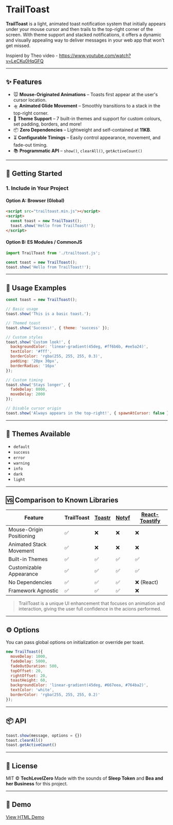 # TrailToast

**TrailToast** is a light, animated toast notification system that initially appears under your mouse cursor and then trails to the top-right corner of the screen. With theme support and stacked notifications, it offers a dynamic and visually appealing way to deliver messages in your web app that won't get missed.

Inspierd by Theo video - https://www.youtube.com/watch?v=LeCKu0HqGFQ

---

## ✨ Features

- 🐭 **Mouse-Originated Animations** – Toasts first appear at the user's cursor location.
- 🛸 **Animated Glide Movement** – Smoothly transitions to a stack in the top-right corner.
- 🎨 **Theme Support** – 7 built-in themes and support for custom colours, set padding, borders, and more!
- 📦 **Zero Dependencies** – Lightweight and self-contained at **11KB**.
- ⏳ **Configurable Timings** – Easily control appearance, movement, and fade-out timing.
- 📚 **Programmatic API** – `show()`, `clearAll()`, `getActiveCount()`

---

## 🚀 Getting Started

### 1. Include in Your Project

#### Option A: Browser (Global)

```html
<script src="trailtoast.min.js"></script>
<script>
  const toast = new TrailToast();
  toast.show('Hello from TrailToast!');
</script>
```

#### Option B: ES Modules / CommonJS

```js
import TrailToast from './trailtoast.js';

const toast = new TrailToast();
toast.show('Hello from TrailToast!');
```

---

## 🧪 Usage Examples

```js
const toast = new TrailToast();

// Basic usage
toast.show('This is a basic toast.');

// Themed toast
toast.show('Success!', { theme: 'success' });

// Custom styles
toast.show('Custom look!', {
  backgroundColor: 'linear-gradient(45deg, #ff6b6b, #ee5a24)',
  textColor: '#fff',
  borderColor: 'rgba(255, 255, 255, 0.3)',
  padding: '20px 30px',
  borderRadius: '16px'
});

// Custom timing
toast.show('Stays longer', {
  fadeDelay: 8000,
  moveDelay: 2000
});

// Disable cursor origin
toast.show('Always appears in the top-right!', { spawnAtCursor: false });
```

---

## 🎨 Themes Available

- `default`
- `success`
- `error`
- `warning`
- `info`
- `dark`
- `light`

---

## 🆚 Comparison to Known Libraries

| Feature                         | TrailToast      | [Toastr](https://github.com/CodeSeven/toastr) | [Notyf](https://github.com/caroso1222/notyf) | [React-Toastify](https://github.com/fkhadra/react-toastify) |
|---------------------------------|------------------|-----------------|------------------|---------------------------|
| Mouse-Origin Positioning        | ✅               | ❌              | ❌               | ❌                        |
| Animated Stack Movement         | ✅               | ❌              | ❌               | ❌                        |
| Built-in Themes                 | ✅               | ✅              | ✅               | ✅                        |
| Customizable Appearance         | ✅               | ✅              | ✅               | ✅                        |
| No Dependencies                 | ✅               | ✅              | ✅               | ❌ (React)                |
| Framework Agnostic              | ✅               | ✅              | ✅               | ❌

> TrailToast is a unique UI enhancement that focuses on animation and interaction, giving the user full confidence in the acions performed.

---

## ⚙️ Options

You can pass global options on initialization or override per toast.

```js
new TrailToast({
  moveDelay: 1000,
  fadeDelay: 5000,
  fadeOutDuration: 500,
  topOffset: 20,
  rightOffset: 20,
  toastHeight: 60,
  backgroundColor: 'linear-gradient(45deg, #667eea, #764ba2)',
  textColor: 'white',
  borderColor: 'rgba(255, 255, 255, 0.2)'
});
```

---

## 📦 API

```js
toast.show(message, options = {})
toast.clearAll()
toast.getActiveCount()
```

---

## 📁 License

MIT © **TechLevelZero** Made with the sounds of **Sleep Token** and **Bea and her Business** for this project.

---


## 📸 Demo

[View HTML Demo](TrailToast/demo.html)
